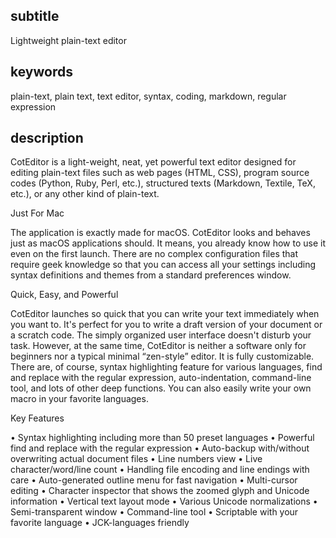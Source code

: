 
subtitle
-----------

Lightweight plain-text editor


keywords
-----------

plain-text, plain text, text editor, syntax, coding, markdown, regular expression


description
-----------

CotEditor is a light-weight, neat, yet powerful text editor designed for editing plain-text files such as web pages (HTML, CSS), program source codes (Python, Ruby, Perl, etc.), structured texts (Markdown, Textile, TeX, etc.), or any other kind of plain-text.


Just For Mac

The application is exactly made for macOS. CotEditor looks and behaves just as macOS applications should. It means, you already know how to use it even on the first launch. There are no complex configuration files that require geek knowledge so that you can access all your settings including syntax definitions and themes from a standard preferences window.

Quick, Easy, and Powerful

CotEditor launches so quick that you can write your text immediately when you want to. It's perfect for you to write a draft version of your document or a scratch code. The simply organized user interface doesn't disturb your task. However, at the same time, CotEditor is neither a software only for beginners nor a typical minimal “zen-style” editor. It is fully customizable. There are, of course, syntax highlighting feature for various languages, find and replace with the regular expression, auto-indentation, command-line tool, and lots of other deep functions. You can also easily write your own macro in your favorite languages.

Key Features

• Syntax highlighting including more than 50 preset languages
• Powerful find and replace with the regular expression
• Auto-backup with/without overwriting actual document files
• Line numbers view
• Live character/word/line count
• Handling file encoding and line endings with care
• Auto-generated outline menu for fast navigation
• Multi-cursor editing
• Character inspector that shows the zoomed glyph and Unicode information
• Vertical text layout mode
• Various Unicode normalizations
• Semi-transparent window
• Command-line tool
• Scriptable with your favorite language
• JCK-languages friendly